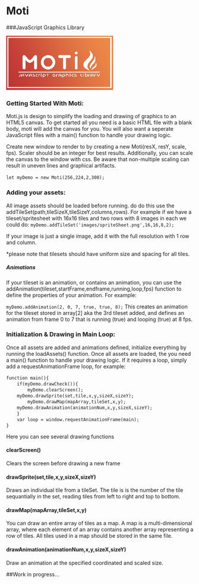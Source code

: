 # Moti
###JavaScript Graphics Library

![Logo](motilogosmall.png?raw=true "Logo")

### Getting Started With Moti:

Moti.js is design to simplify the loading and drawing of graphics to an HTML5 canvas. To get started all you need is a basic HTML file with a blank body, moti will add the canvas for you. You will also want a seperate JavaScript files with a main() function to handle your drawing logic.

Create new window to render to by creating a new Moti(resX, resY, scale, fps). Scaler should be an integer for best results. Additionally, you can scale the canvas to the window with css. Be aware that non-multiple scaling can result in uneven lines and graphical artifacts.

`let myDemo = new Moti(256,224,2,300);`

### Adding your assets:

All image assets should be loaded before running. do do this use the addTileSet(path,tileSizeX,tileSizeY,columns,rows). For example if we have a tileset/spritesheet with 16x16 tiles and two rows with 8 images in each we could do:
`myDemo.addTileSet('images/spriteSheet.png',16,16,8,2); `

If your image is just a single image, add it with the full resolution with 1 row and column. 

*please note that tilesets should have uniform size and spacing for all tiles. 

##### Animations
If your tileset is an animation, or contains an animation, you can use the addAnimation(tileset,startFrame,endframe,running,loop,fps) function to define the properties of your animation. For example:

`myDemo.addAnimation(2, 0, 7, true, true, 8);`
This creates an animation for the tileset stored in array[2] aka the 3rd tileset added, and defines an animation from frame 0 to 7 that is running (true) and looping (true) at 8 fps.

### Initialization & Drawing in Main Loop:
Once all assets are added and animations defined, initialize everything by running the loadAssets() function. Once all assets are loaded, the you need a main() function to handle your drawing logic. If it requires a loop, simply add a requestAnimationFrame loop, for example:

```
function main(){
	if(myDemo.drawCheck()){
		myDemo.clearScreen();
    myDemo.drawSprite(set,tile,x,y,sizeX,sizeY);
		myDemo.drawMap(mapArray,tileSet,x,y);
    myDemo.drawAnimation(animationNum,x,y,sizeX,sizeY);
	}
	var loop = window.requestAnimationFrame(main);
}
```
Here you can see several drawing functions

#### clearScreen()
Clears the screen before drawing a new frame

#### drawSprite(set,tile,x,y,sizeX,sizeY)
Draws an individual tile from a tileSet. The tile is is the number of the tile sequantially in the set, reading tiles from left to right and top to bottom.  

#### drawMap(mapArray,tileSet,x,y)
You can draw an entire array of tiles as a map. A map is a multi-dimensional array, where each element of an array contains another array representing a row of tiles. All tiles used in a map should be stored in the same file.

#### drawAnimation(animationNum,x,y,sizeX,sizeY)
Draw an animation at the specified coordinated and scaled size. 


##Work in progress...

